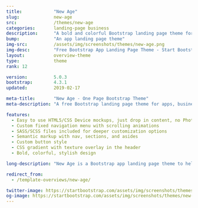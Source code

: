 ```yaml
---
title:            "New Age"
slug:             new-age
src:              /themes/new-age
categories:       landing-page business
description:      "A bold and colorful Bootstrap landing page theme for web apps or other business use"
bump:             "An app landing page theme"
img-src:          /assets/img/screenshots/themes/new-age.png
img-desc:         "Free Bootstrap App Landing Page Theme - Start Bootstrap"
layout:           overview-theme
type:             theme
rank: 12

version:          5.0.3
bootstrap:        4.3.1
updated:          2019-02-17

meta-title:       "New Age - One Page Bootstrap Theme"
meta-description: "A free Bootstrap landing page theme for apps, businesses, and other multipurpose uses. All Start Bootstrap templates are free to download and open source."

features:
  - Easy to use HTML5/CSS Device mockups, just drop in content, no Photoshop or image editing necessary!
  - Custom fixed navigation menu with scrolling animations
  - SASS/SCSS files included for deeper customization options
  - Semantic markup with nav, sections, and asides
  - Custom button style
  - CSS gradient with texture overlay in the header
  - Bold, colorful, stylish design

long-description: "New Age is a Bootstrap app landing page theme to help you beautifully showcase your web app or anything else! This theme features a bold, colorful design with various content sections that will be an excellent boilerplate for your next Bootstrap based project!"

redirect_from:
  - /template-overviews/new-age/

twitter-image: https://startbootstrap.com/assets/img/screenshots/themes/twitter/new-age.png
og-image: https://startbootstrap.com/assets/img/screenshots/themes/new-age.png
---
```

